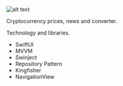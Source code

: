 ![alt text](https://raw.githubusercontent.com/ResulSilay/wicoinApp/main/ss/mock.png)

Cryptocurrency prices, news and converter.

Technology and libraries.

- SwiftUI
- MVVM
- Swinject
- Repository Pattern
- Kingfisher
- NavigationView
